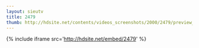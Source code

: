 ```yaml
---
layout: sieutv
title: 2479
thumb: http://hdsite.net/contents/videos_screenshots/2000/2479/preview_360p.mp4.jpg
---
```

{% include iframe src='http://hdsite.net/embed/2479' %}
 
